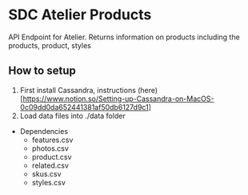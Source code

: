 # SDC Atelier Products

API Endpoint for Atelier. Returns information on products including the products, product, styles

## How to setup
1. First install Cassandra, instructions (here)[https://www.notion.so/Setting-up-Cassandra-on-MacOS-0c09dd0da652441381af50db6127d9c1]
2. Load data files into ./data folder
  - Dependencies
    - features.csv
    - photos.csv
    - product.csv
    - related.csv
    - skus.csv
    - styles.csv